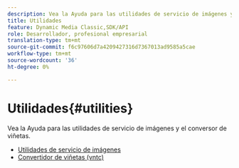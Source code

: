 ```yaml
---
description: Vea la Ayuda para las utilidades de servicio de imágenes y el conversor de viñetas.
title: Utilidades
feature: Dynamic Media Classic,SDK/API
role: Desarrollador, profesional empresarial
translation-type: tm+mt
source-git-commit: f6c97606d7a4209427316d7367013ad9585a5cae
workflow-type: tm+mt
source-wordcount: '36'
ht-degree: 0%

---
```



# Utilidades{#utilities}

Vea la Ayuda para las utilidades de servicio de imágenes y el conversor de viñetas.

* [Utilidades de servicio de imágenes](/help/aem-is-ir-api/is-api/is-utils/utilities/c-utils-home.md)
* [Convertidor de viñetas (vntc)](/help/aem-is-ir-api/utilities/c-ir-vignette-converter-vntc/c-ir-vignette-converter-vntc.md)
